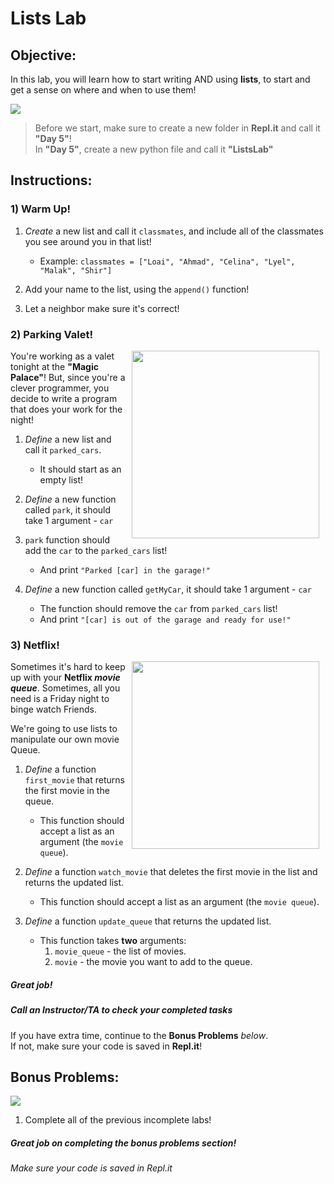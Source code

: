 # Lists Lab

## Objective: 
In this lab, you will learn how to start writing AND using **lists**, to start and get a sense on where and when to use them!





<img src="https://mikeanthony.me/wp-content/uploads/2021/09/Grocery-list-1.jpg">




> Before we start, make sure to create a new folder in **Repl.it** and call it **"Day 5"**!  
> In **"Day 5"**, create a new python file and call it **"ListsLab"**


## Instructions:

### 1) Warm Up!
1. *Create* a new list and call it `classmates`, and include all of the classmates you see around you in that list!
    - Example: `classmates = ["Loai", "Ahmad", "Celina", "Lyel", "Malak", "Shir"]`

2. Add your name to the list, using the `append()` function!

3. Let a neighbor make sure it's correct!


### 2) Parking Valet!
<img src="https://media2.giphy.com/media/26tk0T3cxwc4yFvK8/source.gif" align="right" hspace="10" width="300">


You're working as a valet tonight at the **"Magic Palace"**! But, since you're a clever programmer, you decide to write a program that does your work for the night!  

1. *Define* a new list and call it `parked_cars`.
    - It should start as an empty list!

2. *Define* a new function called `park`, it should take 1 argument - `car`

3. `park` function should add the `car` to the `parked_cars` list!
    - And print `"Parked [car] in the garage!"`
    
4. *Define* a new function called `getMyCar`, it should take 1 argument - `car`
    - The function should remove the `car` from `parked_cars` list!
    - And print `"[car] is out of the garage and ready for use!"`


### 3) Netflix!

<img src="https://s3.amazonaws.com/after-school-assets/netflix-queue.jpg" align="right" hspace="10" width="300">

Sometimes it's hard to keep up with your **Netflix *movie queue***. Sometimes, all you need is a Friday night to binge watch Friends.

We're going to use lists to manipulate our own movie Queue.


1. *Define* a function `first_movie` that returns the first movie in the queue. 
    - This function should accept a list as an argument (the `movie queue`).


2. *Define* a function `watch_movie` that deletes the first movie in the list and returns the updated list.
    - This function should accept a list as an argument (the `movie queue`).

3. *Define* a function `update_queue` that returns the updated list. 
    - This function takes **two** arguments:
        1. `movie_queue` - the list of movies.
        2. `movie` - the movie you want to add to the queue.


##### Great job!
##### Call an Instructor/TA to check your completed tasks
 

If you have extra time, continue to the **Bonus Problems** *below*.  
If not, make sure your code is saved in **Repl.it**!







## Bonus Problems:
[![](https://camo.githubusercontent.com/2f9feb41e6febba197c32171bba0924fe0b0123a/687474703a2f2f312e62702e626c6f6773706f742e636f6d2f2d4844492d58694c697264382f546f614a736568535930492f414141414141414142736f2f5848584f555f71444b336b2f73313630302f506172726f742b46756e6e792b50696374757265735f312e6a7067)]()

1. Complete all of the previous incomplete labs!


##### Great job on completing the bonus problems section!  
###### Make sure your code is saved in Repl.it


